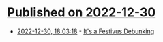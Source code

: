 # [Published on 2022-12-30](index.md)

* [2022-12-30, 18:03:18](https://news.ycombinator.com/item?id=34187773) - [It's a Festivus Debunking](https://adriandaub.substack.com/p/its-a-festivus-debunking)
